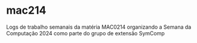 # mac214
Logs de trabalho semanais da matéria MAC0214 organizando a Semana da Computação 2024 como parte do grupo de extensão SymComp
